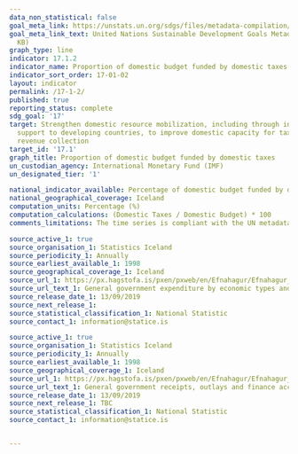 ```yaml
---
data_non_statistical: false
goal_meta_link: https://unstats.un.org/sdgs/files/metadata-compilation/Metadata-Goal-17.pdf
goal_meta_link_text: United Nations Sustainable Development Goals Metadata (PDF 469
  KB)
graph_type: line
indicator: 17.1.2
indicator_name: Proportion of domestic budget funded by domestic taxes
indicator_sort_order: 17-01-02
layout: indicator
permalink: /17-1-2/
published: true
reporting_status: complete
sdg_goal: '17'
target: Strengthen domestic resource mobilization, including through international
  support to developing countries, to improve domestic capacity for tax and other
  revenue collection
target_id: '17.1'
graph_title: Proportion of domestic budget funded by domestic taxes
un_custodian_agency: International Monetary Fund (IMF)
un_designated_tier: '1'

national_indicator_available: Percentage of domestic budget funded by domestic taxes
national_geographical_coverage: Iceland
computation_units: Percentage (%)
computation_calculations: (Domestic Taxes / Domestic Budget) * 100
comments_limitations: The time series is compliant with the UN metadata, but is based on the European System of Accounts (ESA 2010) and not the Government Finance Statistics Manual 2014.

source_active_1: true
source_organisation_1: Statistics Iceland
source_periodicity_1: Annually
source_earliest_available_1: 1998
source_geographical_coverage_1: Iceland
source_url_1: https://px.hagstofa.is/pxen/pxweb/en/Efnahagur/Efnahagur__fjaropinber__fjarmal_opinber__fjarmal_opinber/THJ05141.px
source_url_text_1: General government expenditure by economic types and functions 1998-2018
source_release_date_1: 13/09/2019
source_next_release_1: 
source_statistical_classification_1: National Statistic
source_contact_1: information@statice.is

source_active_1: true
source_organisation_1: Statistics Iceland
source_periodicity_1: Annually
source_earliest_available_1: 1998
source_geographical_coverage_1: Iceland
source_url_1: https://px.hagstofa.is/pxen/pxweb/en/Efnahagur/Efnahagur__fjaropinber__fjarmal_opinber__fjarmal_opinber/THJ05121.px
source_url_text_1: General government receipts, outlays and finance accounts 1998-2018
source_release_date_1: 13/09/2019
source_next_release_1: TBC
source_statistical_classification_1: National Statistic
source_contact_1: information@statice.is


---
```

